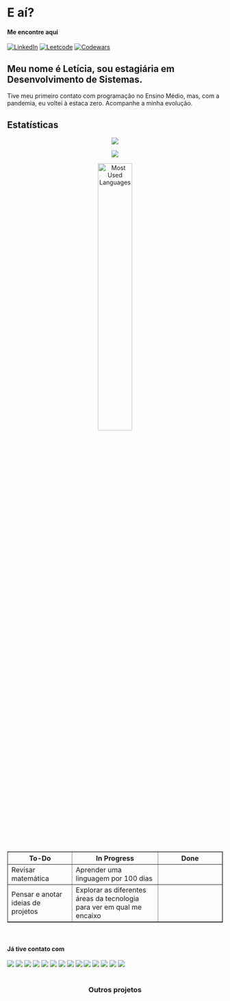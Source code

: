 # E aí?
#### **Me encontre aqui**

[![LinkedIn](https://img.shields.io/badge/LinkedIn-0077B5?style=for-the-badge&logo=linkedin&logoColor=white)](www.linkedin.com/in/leticia-alves-de-pontes)
[![Leetcode](https://img.shields.io/badge/-LeetCode-FFA116?style=for-the-badge&logo=LeetCode&logoColor=black)](https://leetcode.com/leticia-hub/)
[![Codewars](https://img.shields.io/badge/Codewars-B1361E?style=for-the-badge&logo=Codewars&logoColor=white)](https://www.codewars.com/users/Lettti)

## Meu nome é Letícia, sou estagiária em Desenvolvimento de Sistemas.
Tive meu primeiro contato com programação no Ensino Médio, mas, com a pandemia, eu voltei à estaca zero. Acompanhe a minha evolução.

## Estatísticas

<p align="center">
  <img src="https://github-readme-stats.vercel.app/api?username=leticia-hub&show_icons=true&theme=aura&include_all_commits=true&count_private=true" />
</p>
<p align="center">
  <img src="https://streak-stats.demolab.com/?user=leticia-hub&theme=aura" />
</p>
<p align="center">
  <img src="https://github-readme-stats.vercel.app/api/top-langs/?username=leticia-hub&theme=aura" width="40%" alt="Most Used Languages">
</p>
&nbsp;

<table border="1" align="center">
  <thead>
    <tr>
      <th width="30%">To-Do</td>
      <th width="40%">In Progress</td>
      <th width="30%">Done</td>
    </tr>
  </thead>
  <tbody>
    <tr>
      <td>Revisar matemática</td>
      <td>Aprender uma linguagem por 100 dias</td>
      <td></td>
    </tr>
    <tr>
      <td>Pensar e anotar ideias de projetos</td>
      <td>Explorar as diferentes áreas da tecnologia para ver em qual me encaixo</td>
      <td></td>
    </tr>
  </tbody>
</table>
&nbsp;

#### Já tive contato com
<div>
  <img src="https://img.shields.io/badge/Angular-DD0031?style=for-the-badge&logo=angular&logoColor=white"/>
  <img src="https://img.shields.io/badge/Arduino-00878F.svg?style=for-the-badge&logo=Arduino&logoColor=white"/>
  <img src="https://img.shields.io/badge/C-00599C?style=for-the-badge&logo=c&logoColor=white"/>
  <img src="https://img.shields.io/badge/C%2B%2B-00599C?style=for-the-badge&logo=c%2B%2B&logoColor=white"/>
  <img src="https://img.shields.io/badge/C%23-239120?style=for-the-badge&logo=c-sharp&logoColor=white"/>
  <img src="https://img.shields.io/badge/CSS-239120?&style=for-the-badge&logo=css3&logoColor=white"/>
  <img src="https://img.shields.io/badge/HTML-239120?style=for-the-badge&logo=html5&logoColor=white"/>
  <img src="https://img.shields.io/badge/Java-ED8B00?style=for-the-badge&logo=openjdk&logoColor=white"/>
  <img src="https://img.shields.io/badge/JavaScript-F7DF1E?style=for-the-badge&logo=javascript&logoColor=black"/>
  <img src="https://img.shields.io/badge/jQuery-0769AD?style=for-the-badge&logo=jquery&logoColor=white"/>
  <img src="https://img.shields.io/badge/MySQL-00000F?style=for-the-badge&logo=mysql&logoColor=white"/>
  <img src="https://img.shields.io/badge/PHP-777BB4?style=for-the-badge&logo=php&logoColor=white"/>
  <img src="https://img.shields.io/badge/R-276DC3?style=for-the-badge&logo=r&logoColor=white"/>
  <img src="https://img.shields.io/badge/Shell_Script-121011?style=for-the-badge&logo=gnu-bash&logoColor=white"/>
</div>
&nbsp;
    
<h3 align="center">Outros projetos</h3>

